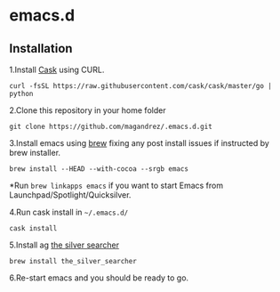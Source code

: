 # emacs.d

## Installation

1.Install [Cask](http://cask.readthedocs.io/) using CURL.

`curl -fsSL https://raw.githubusercontent.com/cask/cask/master/go | python`

2.Clone this repository in your home folder

`git clone https://github.com/magandrez/.emacs.d.git`

3.Install emacs using [brew](http://brew.sh/) fixing any post install issues if instructed by brew installer.

`brew install --HEAD --with-cocoa --srgb emacs`

  *Run `brew linkapps emacs` if you want to start Emacs from Launchpad/Spotlight/Quicksilver.

4.Run cask install in `~/.emacs.d/`

`cask install`

5.Install ag [the silver searcher](https://github.com/ggreer/the_silver_searcher)

`brew install the_silver_searcher`

6.Re-start emacs and you should be ready to go.

